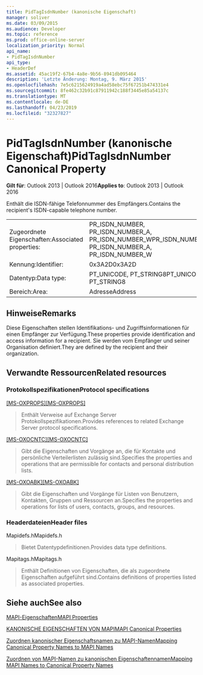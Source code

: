 ```yaml
---
title: PidTagIsdnNumber (kanonische Eigenschaft)
manager: soliver
ms.date: 03/09/2015
ms.audience: Developer
ms.topic: reference
ms.prod: office-online-server
localization_priority: Normal
api_name:
- PidTagIsdnNumber
api_type:
- HeaderDef
ms.assetid: 45ac19f2-67b4-4a8e-9b56-8941db095464
description: 'Letzte Änderung: Montag, 9. März 2015'
ms.openlocfilehash: 7e5c6215624919a4ad58ebc75f67251b474331e4
ms.sourcegitcommit: 8fe462c32b91c87911942c188f3445e85a54137c
ms.translationtype: MT
ms.contentlocale: de-DE
ms.lasthandoff: 04/23/2019
ms.locfileid: "32327827"
---
```

# <a name="pidtagisdnnumber-canonical-property"></a><span data-ttu-id="16f4e-103">PidTagIsdnNumber (kanonische Eigenschaft)</span><span class="sxs-lookup"><span data-stu-id="16f4e-103">PidTagIsdnNumber Canonical Property</span></span>

  
  
<span data-ttu-id="16f4e-104">**Gilt für**: Outlook 2013 | Outlook 2016</span><span class="sxs-lookup"><span data-stu-id="16f4e-104">**Applies to**: Outlook 2013 | Outlook 2016</span></span> 
  
<span data-ttu-id="16f4e-105">Enthält die ISDN-fähige Telefonnummer des Empfängers.</span><span class="sxs-lookup"><span data-stu-id="16f4e-105">Contains the recipient's ISDN-capable telephone number.</span></span> 
  
|||
|:-----|:-----|
|<span data-ttu-id="16f4e-106">Zugeordnete Eigenschaften:</span><span class="sxs-lookup"><span data-stu-id="16f4e-106">Associated properties:</span></span>  <br/> |<span data-ttu-id="16f4e-107">PR_ISDN_NUMBER, PR_ISDN_NUMBER_A, PR_ISDN_NUMBER_W</span><span class="sxs-lookup"><span data-stu-id="16f4e-107">PR_ISDN_NUMBER, PR_ISDN_NUMBER_A, PR_ISDN_NUMBER_W</span></span>  <br/> |
|<span data-ttu-id="16f4e-108">Kennung:</span><span class="sxs-lookup"><span data-stu-id="16f4e-108">Identifier:</span></span>  <br/> |<span data-ttu-id="16f4e-109">0x3A2D</span><span class="sxs-lookup"><span data-stu-id="16f4e-109">0x3A2D</span></span>  <br/> |
|<span data-ttu-id="16f4e-110">Datentyp:</span><span class="sxs-lookup"><span data-stu-id="16f4e-110">Data type:</span></span>  <br/> |<span data-ttu-id="16f4e-111">PT_UNICODE, PT_STRING8</span><span class="sxs-lookup"><span data-stu-id="16f4e-111">PT_UNICODE, PT_STRING8</span></span>  <br/> |
|<span data-ttu-id="16f4e-112">Bereich:</span><span class="sxs-lookup"><span data-stu-id="16f4e-112">Area:</span></span>  <br/> |<span data-ttu-id="16f4e-113">Adresse</span><span class="sxs-lookup"><span data-stu-id="16f4e-113">Address</span></span>  <br/> |
   
## <a name="remarks"></a><span data-ttu-id="16f4e-114">Hinweise</span><span class="sxs-lookup"><span data-stu-id="16f4e-114">Remarks</span></span>

<span data-ttu-id="16f4e-115">Diese Eigenschaften stellen Identifikations- und Zugriffsinformationen für einen Empfänger zur Verfügung.</span><span class="sxs-lookup"><span data-stu-id="16f4e-115">These properties provide identification and access information for a recipient.</span></span> <span data-ttu-id="16f4e-116">Sie werden vom Empfänger und seiner Organisation definiert.</span><span class="sxs-lookup"><span data-stu-id="16f4e-116">They are defined by the recipient and their organization.</span></span> 
  
## <a name="related-resources"></a><span data-ttu-id="16f4e-117">Verwandte Ressourcen</span><span class="sxs-lookup"><span data-stu-id="16f4e-117">Related resources</span></span>

### <a name="protocol-specifications"></a><span data-ttu-id="16f4e-118">Protokollspezifikationen</span><span class="sxs-lookup"><span data-stu-id="16f4e-118">Protocol specifications</span></span>

<span data-ttu-id="16f4e-119">[[MS-OXPROPS]](https://msdn.microsoft.com/library/f6ab1613-aefe-447d-a49c-18217230b148%28Office.15%29.aspx)</span><span class="sxs-lookup"><span data-stu-id="16f4e-119">[[MS-OXPROPS]](https://msdn.microsoft.com/library/f6ab1613-aefe-447d-a49c-18217230b148%28Office.15%29.aspx)</span></span>
  
> <span data-ttu-id="16f4e-120">Enthält Verweise auf Exchange Server Protokollspezifikationen.</span><span class="sxs-lookup"><span data-stu-id="16f4e-120">Provides references to related Exchange Server protocol specifications.</span></span>
    
<span data-ttu-id="16f4e-121">[[MS-OXOCNTC]](https://msdn.microsoft.com/library/9b636532-9150-4836-9635-9c9b756c9ccf%28Office.15%29.aspx)</span><span class="sxs-lookup"><span data-stu-id="16f4e-121">[[MS-OXOCNTC]](https://msdn.microsoft.com/library/9b636532-9150-4836-9635-9c9b756c9ccf%28Office.15%29.aspx)</span></span>
  
> <span data-ttu-id="16f4e-122">Gibt die Eigenschaften und Vorgänge an, die für Kontakte und persönliche Verteilerlisten zulässig sind.</span><span class="sxs-lookup"><span data-stu-id="16f4e-122">Specifies the properties and operations that are permissible for contacts and personal distribution lists.</span></span>
    
<span data-ttu-id="16f4e-123">[[MS-OXOABK]](https://msdn.microsoft.com/library/f4cf9b4c-9232-4506-9e71-2270de217614%28Office.15%29.aspx)</span><span class="sxs-lookup"><span data-stu-id="16f4e-123">[[MS-OXOABK]](https://msdn.microsoft.com/library/f4cf9b4c-9232-4506-9e71-2270de217614%28Office.15%29.aspx)</span></span>
  
> <span data-ttu-id="16f4e-124">Gibt die Eigenschaften und Vorgänge für Listen von Benutzern, Kontakten, Gruppen und Ressourcen an.</span><span class="sxs-lookup"><span data-stu-id="16f4e-124">Specifies the properties and operations for lists of users, contacts, groups, and resources.</span></span>
    
### <a name="header-files"></a><span data-ttu-id="16f4e-125">Headerdateien</span><span class="sxs-lookup"><span data-stu-id="16f4e-125">Header files</span></span>

<span data-ttu-id="16f4e-126">Mapidefs.h</span><span class="sxs-lookup"><span data-stu-id="16f4e-126">Mapidefs.h</span></span>
  
> <span data-ttu-id="16f4e-127">Bietet Datentypdefinitionen.</span><span class="sxs-lookup"><span data-stu-id="16f4e-127">Provides data type definitions.</span></span>
    
<span data-ttu-id="16f4e-128">Mapitags.h</span><span class="sxs-lookup"><span data-stu-id="16f4e-128">Mapitags.h</span></span>
  
> <span data-ttu-id="16f4e-129">Enthält Definitionen von Eigenschaften, die als zugeordnete Eigenschaften aufgeführt sind.</span><span class="sxs-lookup"><span data-stu-id="16f4e-129">Contains definitions of properties listed as associated properties.</span></span>
    
## <a name="see-also"></a><span data-ttu-id="16f4e-130">Siehe auch</span><span class="sxs-lookup"><span data-stu-id="16f4e-130">See also</span></span>



[<span data-ttu-id="16f4e-131">MAPI-Eigenschaften</span><span class="sxs-lookup"><span data-stu-id="16f4e-131">MAPI Properties</span></span>](mapi-properties.md)
  
[<span data-ttu-id="16f4e-132">KANONISCHE EIGENSCHAFTEN VON MAPI</span><span class="sxs-lookup"><span data-stu-id="16f4e-132">MAPI Canonical Properties</span></span>](mapi-canonical-properties.md)
  
[<span data-ttu-id="16f4e-133">Zuordnen kanonischer Eigenschaftsnamen zu MAPI-Namen</span><span class="sxs-lookup"><span data-stu-id="16f4e-133">Mapping Canonical Property Names to MAPI Names</span></span>](mapping-canonical-property-names-to-mapi-names.md)
  
[<span data-ttu-id="16f4e-134">Zuordnen von MAPI-Namen zu kanonischen Eigenschaftennamen</span><span class="sxs-lookup"><span data-stu-id="16f4e-134">Mapping MAPI Names to Canonical Property Names</span></span>](mapping-mapi-names-to-canonical-property-names.md)

